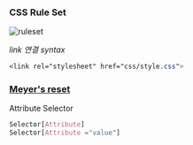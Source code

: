 ### CSS Rule Set
![ruleset](https://poiemaweb.com/img/css-syntax.png)

*link 연결 syntax*  
```css 
<link rel="stylesheet" href="css/style.css">
```

### [Meyer's reset](./etc/Eric%20Meyer’s%20reset.md)

Attribute Selector
``` CSS
Selector[Attribute]  
Selector[Attribute ="value"]
```